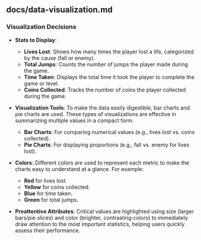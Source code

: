 ## **docs/data-visualization.md**
### **Visualization Decisions**
- **Stats to Display**:
  - **Lives Lost**: Shows how many times the player lost a life, categorized by the cause (fall or enemy).
  - **Total Jumps**: Counts the number of jumps the player made during the game.
  - **Time Taken**: Displays the total time it took the player to complete the game or level.
  - **Coins Collected**: Tracks the number of coins the player collected during the game.

- **Visualization Tools**: To make the data easily digestible, bar charts and pie charts are used. These types of visualizations are effective in summarizing multiple values in a compact form.
  - **Bar Charts**: For comparing numerical values (e.g., lives lost vs. coins collected).
  - **Pie Charts**: For displaying proportions (e.g., fall vs. enemy for lives lost).

- **Colors**: Different colors are used to represent each metric to make the charts easy to understand at a glance. For example:
  - **Red** for lives lost.
  - **Yellow** for coins collected.
  - **Blue** for time taken.
  - **Green** for total jumps.

- **Preattentive Attributes**: Critical values are highlighted using size (larger bars/pie slices) and color (brighter, contrasting colors) to immediately draw attention to the most important statistics, helping users quickly assess their performance.
